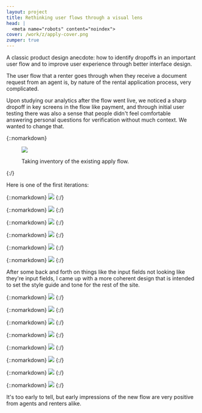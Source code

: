 ```yaml
---
layout: project
title: Rethinking user flows through a visual lens
head: |
  <meta name="robots" content="noindex">
cover: /work/z/apply-cover.png
zumper: true
---
```


<div class="proj-cover" style="background-image:url('{{ site.cdn_url }}{{ page.cover }}')"></div>

A classic product design anecdote: how to identify dropoffs in an important user flow and to improve user experience through better interface design.

The user flow that a renter goes through when they receive a document request from an agent is, by nature of the rental application process, very complicated.

Upon studying our analytics after the flow went live, we noticed a sharp dropoff in key screens in the flow like payment, and through initial user testing there was also a sense that people didn't feel comfortable answering personal questions for verification without much context. We wanted to change that.

{::nomarkdown}
<figure>
  <img src="{{ site.cdn_url }}/work/z/apply-1.png">
  <figcaption>
    <p>Taking inventory of the existing apply flow.</p>
  </figcaption>
</figure>
{:/}


Here is one of the first iterations:

{::nomarkdown}
<img src="{{ site.cdn_url }}/work/z/apply-1a.png">
{:/}  

{::nomarkdown}
<img src="{{ site.cdn_url }}/work/z/apply-1b.png">
{:/}  

{::nomarkdown}
<img src="{{ site.cdn_url }}/work/z/apply-1c.png">
{:/}  

{::nomarkdown}
<img src="{{ site.cdn_url }}/work/z/apply-1d.png">
{:/}  

{::nomarkdown}
<img src="{{ site.cdn_url }}/work/z/apply-1e.png">
{:/}  

{::nomarkdown}
<img src="{{ site.cdn_url }}/work/z/apply-1f.png">
{:/}  

After some back and forth on things like the input fields not looking like they're input fields, I came up with a more coherent design that is intended to set the style guide and tone for the rest of the site.

{::nomarkdown}
<img src="{{ site.cdn_url }}/work/z/apply-2a.png">
{:/}  

{::nomarkdown}
<img src="{{ site.cdn_url }}/work/z/apply-2b.png">
{:/}  

{::nomarkdown}
<img src="{{ site.cdn_url }}/work/z/apply-2c.png">
{:/}  

{::nomarkdown}
<img src="{{ site.cdn_url }}/work/z/apply-2d.png">
{:/}  

{::nomarkdown}
<img src="{{ site.cdn_url }}/work/z/apply-2e.png">
{:/}  

{::nomarkdown}
<img src="{{ site.cdn_url }}/work/z/apply-2f.png">
{:/}

{::nomarkdown}
<img src="{{ site.cdn_url }}/work/z/apply-2g.png">
{:/}  

{::nomarkdown}
<img src="{{ site.cdn_url }}/work/z/apply-2h.png">
{:/}

It's too early to tell, but early impressions of the new flow are very positive from agents and renters alike.
